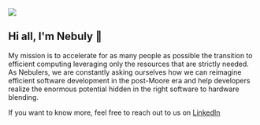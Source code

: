 <img src="https://user-images.githubusercontent.com/83510798/154965794-e8973c24-2cd7-44ee-af2b-7d097410c25f.png">

## Hi all, I'm Nebuly 👐

My mission is to accelerate for as many people as possible the transition to efficient computing leveraging only the resources that are strictly needed.
As Nebulers, we are constantly asking ourselves how we can reimagine efficient software development in the post-Moore era and help developers realize the enormous potential hidden in the right software to hardware blending.

If you want to know more, feel free to reach out to us on [LinkedIn](https://www.linkedin.com/company/nebuly)
